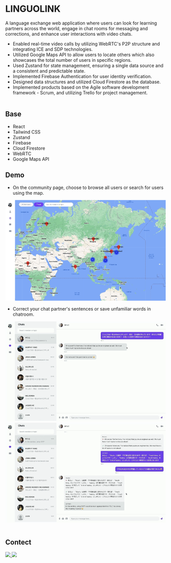 # LINGUOLINK

A language exchange web application where users can look for learning partners across the world, engage in chat rooms for messaging and corrections, and enhance user interactions with video chats.
<br>

- Enabled real-time video calls by utilizing WebRTC's P2P structure and integrating ICE and SDP technologies.
- Utilized Google Maps API to allow users to locate others which also showcases the total number of users in specific regions.
- Used Zustand for state management, ensuring a single data source and a consistent and predictable state.
- Implemented Firebase Authentication for user identity verification.
- Designed data structures and utilized Cloud Firestore as the database.
- Implemented products based on the Agile software development framework - Scrum, and utilizing Trello for project management.
  <br>
  <br>

## Base

- React
- Tailwind CSS
- Zustand
- Firebase
- Cloud Firestore
- WebRTC
- Google Maps API

## Demo

- On the community page, choose to browse all users or search for users using the map.

<img src="./demo/community.gif" width="600">

- Correct your chat partner's sentences or save unfamiliar words in chatroom.

<img src="./demo/revise.gif" width="600">

<img src="./demo/collection.gif" width="600">

<br>
<br>

## Contect

  <a href="https://www.linkedin.com/in/kailinyang-6ab02423b" text-decoration="none">
    <img src="https://img.shields.io/badge/LinkedIn-0077B5?style=for-the-badge&logo=linkedin&logoColor=white" />
  </a>
  <a href="mailto:kailinnnnn0408@gmail.com">
    <img src="https://img.shields.io/badge/Gmail-D14836?style=for-the-badge&logo=gmail&logoColor=white" />
  </a>
